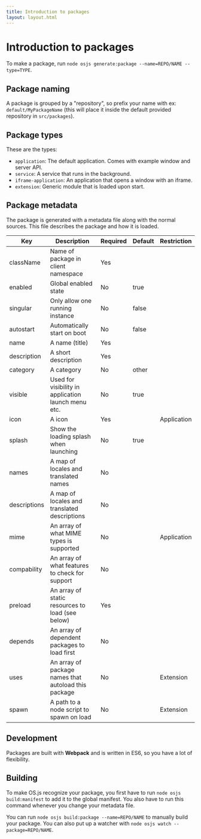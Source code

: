 ```yaml
---
title: Introduction to packages
layout: layout.html
---
```


# Introduction to packages

To make a package, run `node osjs generate:package --name=REPO/NAME --type=TYPE`.

## Package naming

A package is grouped by a "repository", so prefix your name with ex: `default/MyPackageName` (this will place it inside the default provided repository in `src/packages`).

## Package types

These are the types:

- `application`: The default application. Comes with example window and server API.
- `service`: A service that runs in the background.
- `iframe-application`: An application that opens a window with an iframe.
- `extension`: Generic module that is loaded upon start.

## Package metadata

The package is generated with a metadata file along with the normal sources. This file describes the package and how it is loaded.

| Key                   | Description                                               | Required | Default             | Restriction |
| --------------------- | --------------------------------------------------------- | -------- | ------------------- | ----------- |
| className             | Name of package in client namespace                       | Yes      |                     |             |
| enabled               | Global enabled state                                      | No       | true                |             |
| singular              | Only allow one running instance                           | No       | false               |             |
| autostart             | Automatically start on boot                               | No       | false               |             |
| name                  | A name (title)                                            | Yes      |                     |             |
| description           | A short description                                       | Yes      |                     |             |
| category              | A category                                                | No       | other               |             |
| visible               | Used for visibility in application launch menu etc.       | No       | true                |             |
| icon                  | A icon                                                    | Yes      |                     | Application |
| splash                | Show the loading splash when launching                    | No       | true                |             |
| names                 | A map of locales and translated names                     | No       |                     |             |
| descriptions          | A map of locales and translated descriptions              | No       |                     |             |
| mime                  | An array of what MIME types is supported                  | No       |                     | Application |
| compability           | An array of what features to check for support            | No       |                     |             |
| preload               | An array of static resources to load (see below)          | Yes      |                     |             |
| depends               | An array of dependent packages to load first              | No       |                     |             |
| uses                  | An array of package names that autoload this package      | No       |                     | Extension   |
| spawn                 | A path to a node script to spawn on load                  | No       |                     | Extension   |


## Development

Packages are built with **Webpack** and is written in ES6, so you have a lot of flexibility.

## Building

To make OS.js recognize your package, you first have to run `node osjs build:manifest` to add it to the global manifest. You also have to run this command whenever you change your metadata file.

You can run `node osjs build:package --name=REPO/NAME` to manually build your package. You can also put up a watcher with `node osjs watch --package=REPO/NAME`.
